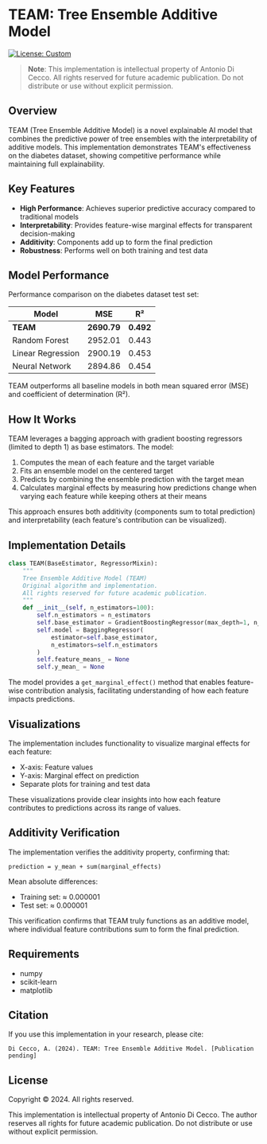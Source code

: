 # TEAM: Tree Ensemble Additive Model

[![License: Custom](https://img.shields.io/badge/License-Custom-yellow.svg)](LICENSE)

> **Note**: This implementation is intellectual property of Antonio Di Cecco. All rights reserved for future academic publication. Do not distribute or use without explicit permission.

## Overview

TEAM (Tree Ensemble Additive Model) is a novel explainable AI model that combines the predictive power of tree ensembles with the interpretability of additive models. This implementation demonstrates TEAM's effectiveness on the diabetes dataset, showing competitive performance while maintaining full explainability.

## Key Features

- **High Performance**: Achieves superior predictive accuracy compared to traditional models
- **Interpretability**: Provides feature-wise marginal effects for transparent decision-making
- **Additivity**: Components add up to form the final prediction
- **Robustness**: Performs well on both training and test data

## Model Performance

Performance comparison on the diabetes dataset test set:

| Model | MSE | R² |
|-------|-----|-----|
| **TEAM** | **2690.79** | **0.492** |
| Random Forest | 2952.01 | 0.443 |
| Linear Regression | 2900.19 | 0.453 |
| Neural Network | 2894.86 | 0.454 |

TEAM outperforms all baseline models in both mean squared error (MSE) and coefficient of determination (R²).

## How It Works

TEAM leverages a bagging approach with gradient boosting regressors (limited to depth 1) as base estimators. The model:

1. Computes the mean of each feature and the target variable
2. Fits an ensemble model on the centered target
3. Predicts by combining the ensemble prediction with the target mean
4. Calculates marginal effects by measuring how predictions change when varying each feature while keeping others at their means

This approach ensures both additivity (components sum to total prediction) and interpretability (each feature's contribution can be visualized).

## Implementation Details

```python
class TEAM(BaseEstimator, RegressorMixin):
    """
    Tree Ensemble Additive Model (TEAM)
    Original algorithm and implementation.
    All rights reserved for future academic publication.
    """
    def __init__(self, n_estimators=100):
        self.n_estimators = n_estimators
        self.base_estimator = GradientBoostingRegressor(max_depth=1, n_estimators=100)
        self.model = BaggingRegressor(
            estimator=self.base_estimator,
            n_estimators=self.n_estimators
        )
        self.feature_means_ = None
        self.y_mean_ = None
```

The model provides a `get_marginal_effect()` method that enables feature-wise contribution analysis, facilitating understanding of how each feature impacts predictions.

## Visualizations

The implementation includes functionality to visualize marginal effects for each feature:

- X-axis: Feature values
- Y-axis: Marginal effect on prediction
- Separate plots for training and test data

These visualizations provide clear insights into how each feature contributes to predictions across its range of values.

## Additivity Verification

The implementation verifies the additivity property, confirming that:

```
prediction = y_mean + sum(marginal_effects)
```

Mean absolute differences:
- Training set: ≈ 0.000001
- Test set: ≈ 0.000001

This verification confirms that TEAM truly functions as an additive model, where individual feature contributions sum to form the final prediction.

## Requirements

- numpy
- scikit-learn
- matplotlib

## Citation

If you use this implementation in your research, please cite:

```
Di Cecco, A. (2024). TEAM: Tree Ensemble Additive Model. [Publication pending]
```

## License

Copyright © 2024. All rights reserved.

This implementation is intellectual property of Antonio Di Cecco. The author reserves all rights for future academic publication. Do not distribute or use without explicit permission.
